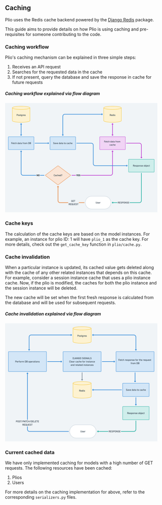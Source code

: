 ## Caching
Plio uses the Redis cache backend powered by the [Django Redis](https://github.com/jazzband/django-redis) package.

This guide aims to provide details on how Plio is using caching and pre-requisites for someone contributing to the code.

### Caching workflow
Plio's caching mechanism can be explained in three simple steps:
1. Receives an API request
2. Searches for the requested data in the cache
3. If not present, query the database and save the response in cache for future requests

##### Caching workflow explained via flow diagram
![Overview of caching](images/caching-workflow.png)


### Cache keys
The calculation of the cache keys are based on the model instances. For example, an instance for plio ID: 1 will have `plio_1` as the cache key.
For more details, check out the `get_cache_key` function in `plio/cache.py`.


### Cache invalidation
When a particular instance is updated, its cached value gets deleted along with the cache of any other related instances that depends on this cache. For example, consider a session instance cache that uses a plio instance cache. Now, if the plio is modified, the caches for both the plio instance and the session instance will be deleted.

The new cache will be set when the first fresh response is calculated from the database and will be used for subsequent requests.

##### Cache invalidation explained via flow diagram
![Overview of caching](images/cache-invalidation-workflow.png)


### Current cached data
We have only implemented caching for models with a high number of GET requests. The following resources have been cached:
1. Plios
2. Users

For more details on the caching implementation for above, refer to the corresponding `serializers.py` files.
